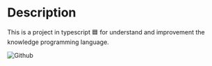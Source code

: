 # Description

This is a project in typescript 🟦 for understand and improvement the knowledge programming language.

![Github](https://github.com/zearkiatos/typescript-fundamentals-web/actions/workflows/action.yml/badge.svg)